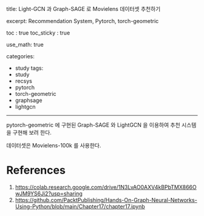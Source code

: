 title:  Light-GCN 과 Graph-SAGE 로 Movielens 데이터셋 추천하기 

excerpt: Recommendation System, Pytorch, torch-geometric  

toc : true
toc_sticky : true  

use_math: true

categories:
  - study
tags:
  - study
  - recsys
  - pytorch
  - torch-geometric
  - graphsage
  - lightgcn
---

pytorch-geometric 에 구현된 Graph-SAGE 와 LightGCN 을 이용하여 추천 시스템을 구현해 보려 한다.

데이터셋은 Movielens-100k 를 사용한다.




# References

1. https://colab.research.google.com/drive/1N3LvAO0AXV4kBPbTMX866OwJM9YS6Ji2?usp=sharing
2. https://github.com/PacktPublishing/Hands-On-Graph-Neural-Networks-Using-Python/blob/main/Chapter17/chapter17.ipynb
